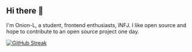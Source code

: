 ## Hi there 👋

I'm Onion-L, a student, frontend enthusiasts, INFJ.
I like open source and hope to contribute to an open source project one day.

[![GitHub Streak](https://github-readme-streak-stats.herokuapp.com?user=Onion-L&theme=gruvbox&hide_border=true)](https://git.io/streak-stats)
